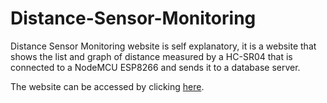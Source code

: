 # Distance-Sensor-Monitoring
Distance Sensor Monitoring website is self explanatory, it is a website that shows the list and graph of distance measured by a HC-SR04 that is connected to a NodeMCU ESP8266 and sends it to a database server. 
<p>The website can be accessed by clicking <a href="https://proyeksms.000webhostapp.com/ultrasonic/index.php">here</a>.<p>
